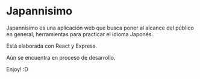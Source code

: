 # Japannisimo

Japannisimo es una aplicación web que busca poner al alcance del público en general, herramientas para practicar el idioma Japonés.

Está elaborada con React y Express. 

Aún se encuentra en proceso de desarrollo.

Enjoy! :D
